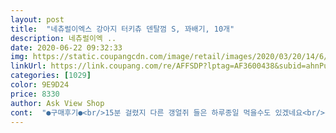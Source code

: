 ```yaml
---
layout: post 
title:  "네츄럴이엑스 강아지 터키츄 덴탈껌 S, 꽈배기, 10개" 
description: 네츄럴이엑 ..
date: 2020-06-22 09:32:33 
img: https://static.coupangcdn.com/image/retail/images/2020/03/20/14/6/a93ac960-4d2d-4cf5-b251-482faa5aac81.jpg 
linkUrl: https://link.coupang.com/re/AFFSDP?lptag=AF3600438&subid=ahnPublicAsk&pageKey=1370509646&itemId=2403044915&vendorItemId=70397871247&traceid=V0-113-f114262ace0b8d29 
categories: [1029] 
color: 9E9D24 
price: 8330 
author: Ask View Shop 
cont:  "●구매후기●<br/>15분 걸렸지 다른 갱얼쥐 들은 하루종일 먹을수도 있겠네요<br/>간식땜에 화낸적은 없는데 화가 많이 났더군여<br/>그리고 하나 덜주심 ㅠ<br/>기존 A간식은 내팽개쳐 놓고  두녀석이 끝장을 봅니다ㅎㅎ<br/>내일도설사할지.<br/>.<br/> 미안해죽겟네<br/>다만 사장님 저 20 개 시켯는데 왜19개주셨나요 ... <br/><br/>다음에 재구매할때 꼭 챙겨주세요 .<br/><br/>다행히 한발로도 아주 맛나게 잘 먹어주네요.<br/><br/>단점 황태를 먹였는데 입에서 지린내가 난다<br/>볼때마다 가슴이 찢어질것 같네요.<br/><br/>뽀뽀하러 오는데 거절했더니 , 삐져서 배도 못만지게 함<br/>연어 사료는 아예 안 먹는데 아주 잘 먹네요.<br/><br/>예전과는 달리 앞발이 하나 없어서 ㅠㅠ<br/>우리 막둥이 얼마전 앞다리 절단수술을 했습니다.<br/><br/>원래 터키츄 링으로 된거 5분도 안되서 순삭하는 마법을 가진 강아지 입니다 .<br/><br/>잘 먹고 소화 잘 시키고 건강하길... <br/>.<br/><br/>잠시 외출할때  심심하지 말라고 줬는데ㅠ<br/>재구매 의사는 있어요 해야될것 같아여<br/>저렇게 열정적으로 먹으니<br/>참 종은 프불이며 , 올해 3살 몸무게 11kg 공주님 이구요<br/>처음엔 주자 마자 가까이 오지도 못하게 해서 , 몰카찍다가 깨물라고 찐으로 화냈어요 ㅜㅜㅜ 맛있나봐요 ... <br/><br/>처음으로 15분 동안 먹는 간식을 찾았어요 .<br/><br/>케바케인데 왜 우리집새끼인건지<br/>하.<br/>.<br/>하루동안설사<br/>혓바닥이 커서 침이 많아  모든껌 5분안에 먹는 법사라<br/>후기가 제일 거지같네 다들좋다는말만<br/>" 
---
```

